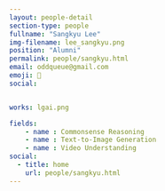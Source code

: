 ```yaml
---
layout: people-detail
section-type: people
fullname: "Sangkyu Lee"
img-filename: lee_sangkyu.png
position: "Alumni"
permalink: people/sangkyu.html
email: oddqueue@gmail.com
emoji: 🤔
social:


works: lgai.png

fields:
    - name : Commonsense Reasoning
    - name : Text-to-Image Generation
    - name : Video Understanding
social:
  - title: home
    url: people/sangkyu.html
---
```

